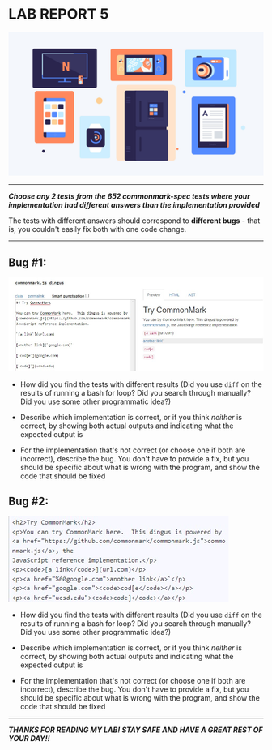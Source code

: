 # **LAB REPORT 5**

![Image](comp.jpg) 

---

***Choose any 2 tests from the 652 commonmark-spec tests where your implementation had different answers than the implementation provided***

The tests with different answers should correspond to **different bugs** - that is, you couldn't easily fix both with one code change.

---
## Bug #1: 
![Image](s1.jpg)

- How did you find the tests with different results (Did you use `diff` on the results of running a bash for loop? Did you search through manually? Did you use some other programmatic idea?)

- Describe which implementation is correct, or if you think *neither* is correct, by showing both actual outputs and indicating what the expected output is
- For the implementation that's not correct (or choose one if both are incorrect), describe the bug. You don't have to provide a fix, but you should be specific about what is wrong with the program, and show the code that should be fixed


## Bug #2:
![Image](html1.jpg)

- How did you find the tests with different results (Did you use `diff` on the results of running a bash for loop? Did you search through manually? Did you use some other programmatic idea?)

- Describe which implementation is correct, or if you think *neither* is correct, by showing both actual outputs and indicating what the expected output is
- For the implementation that's not correct (or choose one if both are incorrect), describe the bug. You don't have to provide a fix, but you should be specific about what is wrong with the program, and show the code that should be fixed
---

***THANKS FOR READING MY LAB! STAY SAFE AND HAVE A GREAT REST OF YOUR DAY!!***



